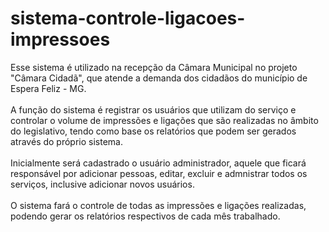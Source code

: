 # sistema-controle-ligacoes-impressoes
Esse sistema é utilizado na recepção da Câmara Municipal no projeto "Câmara Cidadã", que atende a demanda dos cidadãos do município de Espera Feliz - MG.<br><br>
A função do sistema é registrar os usuários que utilizam do serviço e controlar o volume de impressões e ligações que são realizadas no âmbito do legislativo, tendo como base os relatórios que podem ser gerados através do próprio sistema.<br><br>
Inicialmente será cadastrado o usuário administrador, aquele que ficará responsável por adicionar pessoas, editar, excluir e admnistrar todos os serviços, inclusive adicionar novos usuários.<br><br>
O sistema fará o controle de todas as impressões e ligações realizadas, podendo gerar os relatórios respectivos de cada mês trabalhado.<br><br>
